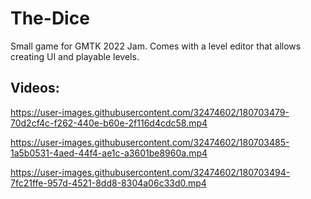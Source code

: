 # The-Dice

Small game for GMTK 2022 Jam. Comes with a level editor that allows creating UI and playable levels.

## Videos:

https://user-images.githubusercontent.com/32474602/180703479-70d2cf4c-f262-440e-b60e-2f116d4cdc58.mp4

https://user-images.githubusercontent.com/32474602/180703485-1a5b0531-4aed-44f4-ae1c-a3601be8960a.mp4

https://user-images.githubusercontent.com/32474602/180703494-7fc21ffe-957d-4521-8dd8-8304a06c33d0.mp4
